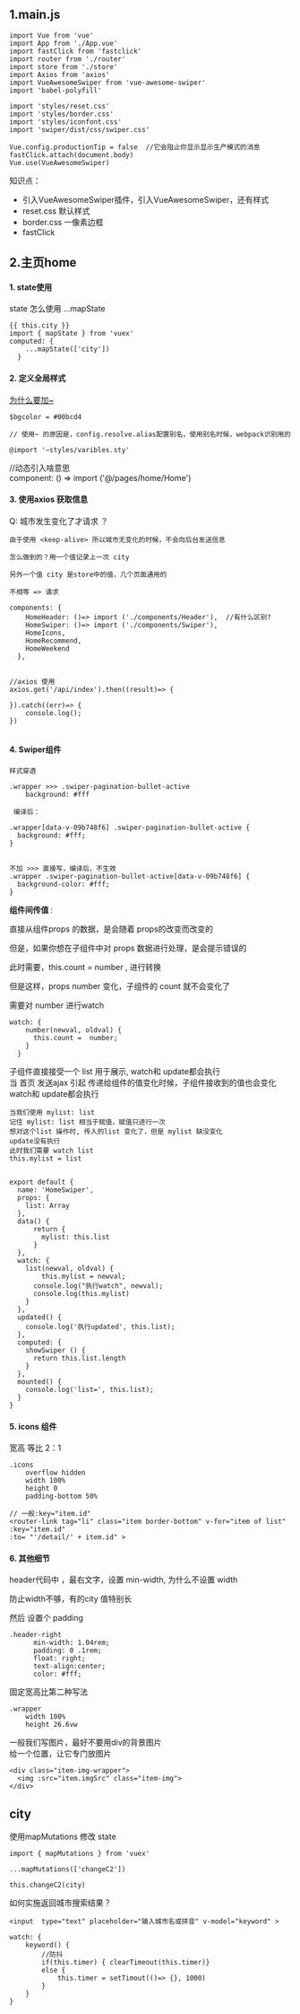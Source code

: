 ## 1.main.js

```
import Vue from 'vue'
import App from './App.vue'
import fastClick from 'fastclick'
import router from './router'
import store from './store'
import Axios from 'axios'
import VueAwesomeSwiper from 'vue-awesome-swiper'
import 'babel-polyfill'

import 'styles/reset.css'
import 'styles/border.css'
import 'styles/iconfont.css'
import 'swiper/dist/css/swiper.css'

Vue.config.productionTip = false  //它会阻止你显示显示生产模式的消息
fastClick.attach(document.body)
Vue.use(VueAwesomeSwiper)
```

知识点： 

+ 引入VueAwesomeSwiper插件，引入VueAwesomeSwiper，还有样式   
+ reset.css 默认样式  
+ border.css 一像素边框  
+ fastClick




## 2.主页home


####  1. state使用

state 怎么使用 ...mapState   

```
{{ this.city }}
import { mapState } from 'vuex'
computed: {
    ...mapState(['city'])
  }

```

#### 2. 定义全局样式

[为什么要加~ ](https://github.com/shama/stylus-loader)

```
$bgcolor = #00bcd4

// 使用~ 的原因是，config.resolve.alias配置别名，使用别名时候，webpack识别用的

@import '~styles/varibles.sty'
```

//动态引入啥意思   
component: () => import ('@/pages/home/Home')





#### 3. 使用axios 获取信息  


Q: 城市发生变化了才请求 ？  

	由于使用 <keep-alive> 所以城市无变化的时候，不会向后台发送信息  
	
	怎么做到的？用一个值记录上一次 city
	
	另外一个值 city 是store中的值，几个页面通用的
	
	不相等 => 请求


```
components: {
    HomeHeader: ()=> import ('./components/Header'),  //有什么区别?
    HomeSwiper: ()=> import ('./components/Swiper'),
    HomeIcons,
    HomeRecommend,
    HomeWeekend
  },
  
  
//axios 使用
axios.get('/api/index').then((result)=> {
	
}).catch((err)=> {
	console.log();
})
  
```

#### 4. Swiper组件

```
样式穿透

.wrapper >>> .swiper-pagination-bullet-active
    background: #fff
 
 编译后：
 
.wrapper[data-v-09b748f6] .swiper-pagination-bullet-active {
  background: #fff;
}


不加 >>> 直接写，编译后，不生效
.wrapper .swiper-pagination-bullet-active[data-v-09b748f6] {
  background-color: #fff;
}
```

<b>组件间传值 </b>:

直接从组件props 的数据，是会随着 props的改变而改变的

但是，如果你想在子组件中对 props 数据进行处理，是会提示错误的

此时需要，this.count = number , 进行转换

但是这样，props number 变化，子组件的 count 就不会变化了

需要对 number 进行watch

```
watch: {
    number(newval, oldval) {
      this.count =  number;
    }
  }
```


子组件直接接受一个 list 用于展示, watch和 update都会执行  
当 首页 发送ajax 引起 传递给组件的值变化时候，子组件接收到的值也会变化  
watch和 update都会执行  

```
当我们使用 mylist: list
记住 mylist: list 相当于赋值，赋值只进行一次
想对这个list 操作时, 传入的list 变化了，但是 mylist 缺没变化
update没有执行
此时我们需要 watch list
this.mylist = list


export default {
  name: 'HomeSwiper',
  props: {
    list: Array
  },
  data() {
      return {
        mylist: this.list
      }
  },
  watch: {
    list(newval, oldval) {
    	this.mylist = newval;
      console.log("执行watch", newval);
      console.log(this.mylist)
    }
  },
  updated() {
    console.log('执行updated', this.list);
  },
  computed: {
    showSwiper () {
      return this.list.length
    }
  },
  mounted() {
    console.log('list=', this.list);
  }
}
```



#### 5. icons 组件

宽高 等比 2：1

```
.icons
    overflow hidden
    width 100%
    height 0
    padding-bottom 50%
```


```
// 一般:key="item.id"
<router-link tag="li" class="item border-bottom" v-for="item of list" :key="item.id"
:to= "'/detail/' + item.id" >
```


#### 6. 其他细节
header代码中 ，最右文字，设置 min-width, 为什么不设置 width

防止width不够，有的city 值特别长

然后 设置个 padding

```
.header-right
      min-width: 1.04rem;
      padding: 0 .1rem;
      float: right;
      text-align:center;
      color: #fff;

```

固定宽高比第二种写法

```
.wrapper
    width 100%
    height 26.6vw
```

一般我们写图片，最好不要用div的背景图片  
给一个位置，让它专门放图片

```
<div class="item-img-wrapper">
  <img :src="item.imgSrc" class="item-img">
</div>
```


## city



使用mapMutations 修改 state

```
import { mapMutations } from 'vuex'

...mapMutations(['changeC2'])

this.changeC2(city)

```

如何实施返回城市搜索结果？

```
<input  type="text" placeholder="输入城市名或拼音" v-model="keyword" >

watch: {
	keyword() {
		//防抖
		if(this.timer) { clearTimeout(this.timer)}
		else {
			this.timer = setTimout(()=> {}, 1000)
		}
	}
}
```










